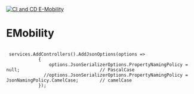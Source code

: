 [![CI and CD E-Mobility](https://github.com/Antonopolus/EMobility/actions/workflows/ci-cd.yaml/badge.svg)](https://github.com/Antonopolus/EMobility/actions/workflows/ci-cd.yaml)
# EMobility

<pre><code>
 services.AddControllers().AddJsonOptions(options =>
            {
                options.JsonSerializerOptions.PropertyNamingPolicy = null;                              // PascalCase
              //options.JsonSerializerOptions.PropertyNamingPolicy = JsonNamingPolicy.CamelCase;        // camelCase
            });
</code></pre>
